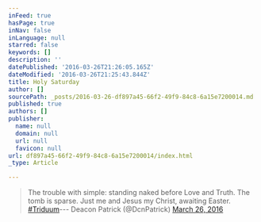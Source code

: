 ```yaml
---
inFeed: true
hasPage: true
inNav: false
inLanguage: null
starred: false
keywords: []
description: ''
datePublished: '2016-03-26T21:26:05.165Z'
dateModified: '2016-03-26T21:25:43.844Z'
title: Holy Saturday
author: []
sourcePath: _posts/2016-03-26-df897a45-66f2-49f9-84c8-6a15e7200014.md
published: true
authors: []
publisher:
  name: null
  domain: null
  url: null
  favicon: null
url: df897a45-66f2-49f9-84c8-6a15e7200014/index.html
_type: Article

---
```

> The trouble with simple: standing naked before Love and Truth. The tomb is sparse. Just me and Jesus my Christ, awaiting Easter. [\#Triduum][0]--- Deacon Patrick (@DcnPatrick) [March 26, 2016][1]



[0]: https://twitter.com/hashtag/Triduum?src=hash
[1]: https://twitter.com/DcnPatrick/status/713837960660017152